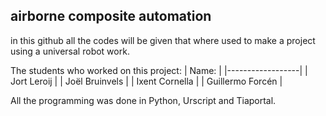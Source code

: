 ## airborne composite automation

in this github all the codes will be given that where used to make a project using a universal robot work.

The students who worked on this project:
| Name:            |
|------------------|
| Jort Leroij      |
| Joël Bruinvels   |
| Ixent Cornella   |
| Guillermo Forcén |

All the programming was done in Python, Urscript and Tiaportal.
